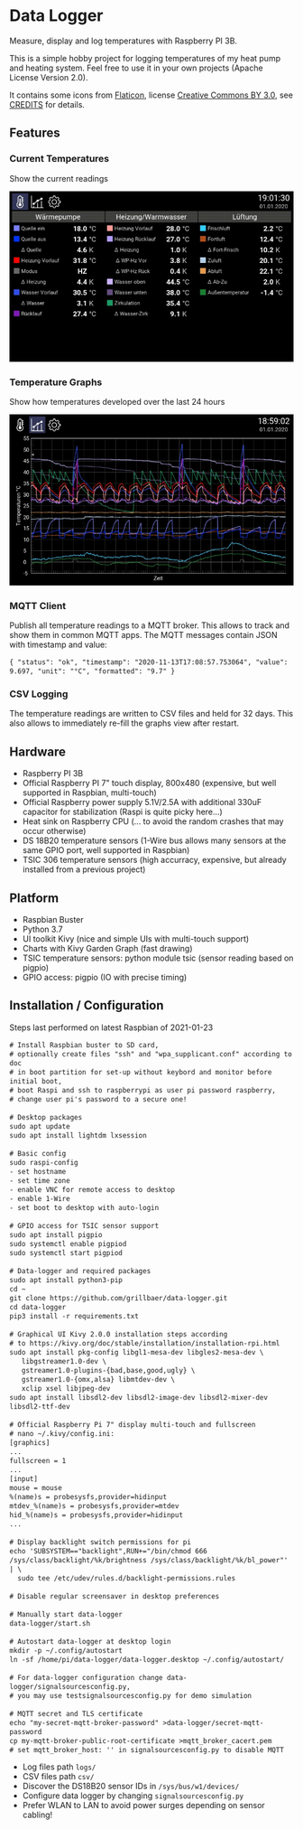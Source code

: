 # Data Logger
Measure, display and log temperatures with Raspberry PI 3B.

This is a simple hobby project for logging temperatures of my heat pump and heating system. 
Feel free to use it in your own projects (Apache License Version 2.0).

It contains some icons from [Flaticon](https://www.flaticon.com/), license [Creative Commons BY 3.0](http://creativecommons.org/licenses/by/3.0/), see [CREDITS](CREDITS.html) for details.

## Features

### Current Temperatures
Show the current readings

![Measurements View](screenshots/measurements.png)

### Temperature Graphs
Show how temperatures developed over the last 24 hours

![Graphs View](screenshots/graphs.png)

### MQTT Client
Publish all temperature readings to a MQTT broker. This allows to track and show them in common MQTT apps.
The MQTT messages contain JSON with timestamp and value:

    { "status": "ok", "timestamp": "2020-11-13T17:08:57.753064", "value": 9.697, "unit": "°C", "formatted": "9.7" }

### CSV Logging
The temperature readings are written to CSV files and held for 32 days. This also allows to immediately re-fill the graphs view after restart.

## Hardware

- Raspberry PI 3B
- Official Raspberry PI 7" touch display, 800x480 (expensive, but well supported in Raspbian, multi-touch)
- Official Raspberry power supply 5.1V/2.5A with additional 330uF capacitor for stabilization (Raspi is quite picky here...)
- Heat sink on Raspberry CPU (... to avoid the random crashes that may occur otherwise)
- DS 18B20 temperature sensors (1-Wire bus allows many sensors at the same GPIO port, well supported in Raspbian)
- TSIC 306 temperature sensors (high accurracy, expensive, but already installed from a previous project)

## Platform

- Raspbian Buster
- Python 3.7
- UI toolkit Kivy (nice and simple UIs with multi-touch support)
- Charts with Kivy Garden Graph (fast drawing)
- TSIC temperature sensors: python module tsic (sensor reading based on pigpio)
- GPIO access: pigpio (IO with precise timing)

## Installation / Configuration

Steps last performed on latest Raspbian of 2021-01-23
```
# Install Raspbian buster to SD card,
# optionally create files "ssh" and "wpa_supplicant.conf" according to doc
# in boot partition for set-up without keybord and monitor before initial boot,
# boot Raspi and ssh to raspberrypi as user pi password raspberry,
# change user pi's password to a secure one!

# Desktop packages
sudo apt update
sudo apt install lightdm lxsession 

# Basic config
sudo raspi-config
- set hostname
- set time zone
- enable VNC for remote access to desktop
- enable 1-Wire
- set boot to desktop with auto-login

# GPIO access for TSIC sensor support
sudo apt install pigpio
sudo systemctl enable pigpiod
sudo systemctl start pigpiod

# Data-logger and required packages
sudo apt install python3-pip
cd ~
git clone https://github.com/grillbaer/data-logger.git
cd data-logger
pip3 install -r requirements.txt

# Graphical UI Kivy 2.0.0 installation steps according 
# to https://kivy.org/doc/stable/installation/installation-rpi.html
sudo apt install pkg-config libgl1-mesa-dev libgles2-mesa-dev \
   libgstreamer1.0-dev \
   gstreamer1.0-plugins-{bad,base,good,ugly} \
   gstreamer1.0-{omx,alsa} libmtdev-dev \
   xclip xsel libjpeg-dev
sudo apt install libsdl2-dev libsdl2-image-dev libsdl2-mixer-dev libsdl2-ttf-dev

# Official Raspberry Pi 7" display multi-touch and fullscreen
# nano ~/.kivy/config.ini:
[graphics]
...
fullscreen = 1
...
[input]
mouse = mouse
%(name)s = probesysfs,provider=hidinput
mtdev_%(name)s = probesysfs,provider=mtdev
hid_%(name)s = probesysfs,provider=hidinput
...

# Display backlight switch permissions for pi
echo 'SUBSYSTEM=="backlight",RUN+="/bin/chmod 666 /sys/class/backlight/%k/brightness /sys/class/backlight/%k/bl_power"' | \
  sudo tee /etc/udev/rules.d/backlight-permissions.rules

# Disable regular screensaver in desktop preferences

# Manually start data-logger
data-logger/start.sh

# Autostart data-logger at desktop login
mkdir -p ~/.config/autostart
ln -sf /home/pi/data-logger/data-logger.desktop ~/.config/autostart/

# For data-logger configuration change data-logger/signalsourcesconfig.py,
# you may use testsignalsourcesconfig.py for demo simulation

# MQTT secret and TLS certificate
echo "my-secret-mqtt-broker-password" >data-logger/secret-mqtt-password
cp my-mqtt-broker-public-root-certificate >mqtt_broker_cacert.pem
# set mqtt_broker_host: '' in signalsourcesconfig.py to disable MQTT
```

- Log files path `logs/`
- CSV files path `csv/`
- Discover the DS18B20 sensor IDs in `/sys/bus/w1/devices/` 
- Configure data logger by changing `signalsourcesconfig.py`
- Prefer WLAN to LAN to avoid power surges depending on sensor cabling!

